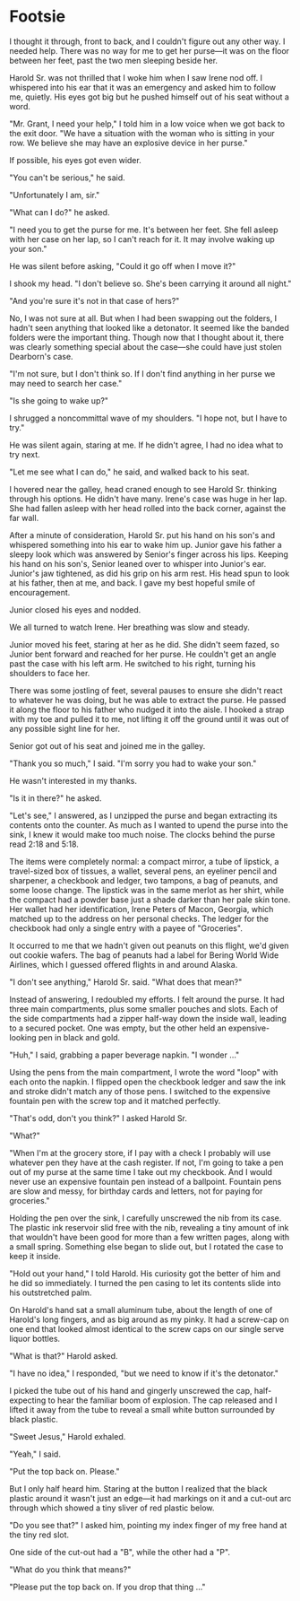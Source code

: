 # Footsie

I thought it through, front to back, and I couldn't figure out any other way.
I needed help.
There was no way for me to get her purse—it was on the floor between her feet, past the two men sleeping beside her.

Harold Sr. was not thrilled that I woke him when I saw Irene nod off.
I whispered into his ear that it was an emergency and asked him to follow me, quietly.
His eyes got big but he pushed himself out of his seat without a word.

"Mr. Grant, I need your help," I told him in a low voice when we got back to the exit door.
"We have a situation with the woman who is sitting in your row.
We believe she may have an explosive device in her purse."

If possible, his eyes got even wider.

"You can't be serious," he said.

"Unfortunately I am, sir."

"What can I do?" he asked.

"I need you to get the purse for me.
It's between her feet.
She fell asleep with her case on her lap, so I can't reach for it.
It may involve waking up your son."

He was silent before asking, "Could it go off when I move it?"

I shook my head.
"I don't believe so.
She's been carrying it around all night."

"And you're sure it's not in that case of hers?"

No, I was not sure at all.
But when I had been swapping out the folders, I hadn't seen anything that looked like a detonator.
It seemed like the banded folders were the important thing.
Though now that I thought about it, there was clearly something special about the case—she could have just stolen Dearborn's case.

"I'm not sure, but I don't think so.
If I don't find anything in her purse we may need to search her case."

"Is she going to wake up?"

I shrugged a noncommittal wave of my shoulders.
"I hope not, but I have to try."

He was silent again, staring at me.
If he didn't agree, I had no idea what to try next.

"Let me see what I can do," he said, and walked back to his seat.

I hovered near the galley, head craned enough to see Harold Sr. thinking through his options.
He didn't have many.
Irene's case was huge in her lap.
She had fallen asleep with her head rolled into the back corner, against the far wall.

After a minute of consideration, Harold Sr. put his hand on his son's and whispered something into his ear to wake him up.
Junior gave his father a sleepy look which was answered by Senior's finger across his lips.
Keeping his hand on his son's, Senior leaned over to whisper into Junior's ear.
Junior's jaw tightened, as did his grip on his arm rest.
His head spun to look at his father, then at me, and back.
I gave my best hopeful smile of encouragement.

Junior closed his eyes and nodded.

We all turned to watch Irene.
Her breathing was slow and steady.

Junior moved his feet, staring at her as he did.
She didn't seem fazed, so Junior bent forward and reached for her purse.
He couldn't get an angle past the case with his left arm.
He switched to his right, turning his shoulders to face her.

There was some jostling of feet, several pauses to ensure she didn't react to whatever he was doing, but he was able to extract the purse.
He passed it along the floor to his father who nudged it into the aisle.
I hooked a strap with my toe and pulled it to me, not lifting it off the ground until it was out of
any possible sight line for her.

Senior got out of his seat and joined me in the galley.

"Thank you so much," I said.
"I'm sorry you had to wake your son."

He wasn't interested in my thanks.

"Is it in there?" he asked.

"Let's see," I answered, as I unzipped the purse and began extracting its contents onto the counter.
As much as I wanted to upend the purse into the sink, I knew it would make too much noise.
The clocks behind the purse read 2:18 and 5:18.

The items were completely normal: a compact mirror, a tube of lipstick, a travel-sized box of tissues, a wallet, several pens, an eyeliner pencil and sharpener, a checkbook and ledger, two tampons, a bag of peanuts, and some loose change.
The lipstick was in the same merlot as her shirt, while the compact had a powder base just a shade darker than her pale skin tone.
Her wallet had her identification, Irene Peters of Macon, Georgia, which matched up to the address on her personal checks.
The ledger for the checkbook had only a single entry with a payee of "Groceries".

It occurred to me that we hadn't given out peanuts on this flight, we'd given out cookie wafers.
The bag of peanuts had a label for Bering World Wide Airlines, which I guessed offered flights in and around Alaska.

"I don't see anything," Harold Sr. said.
"What does that mean?"

Instead of answering, I redoubled my efforts.
I felt around the purse.
It had three main compartments, plus some smaller pouches and slots.
Each of the side compartments had a zipper half-way down the inside wall, leading to a secured pocket.
One was empty, but the other held an expensive-looking pen in black and gold.

"Huh," I said, grabbing a paper beverage napkin.
"I wonder …"

Using the pens from the main compartment, I wrote the word "loop" with each onto the napkin.
I flipped open the checkbook ledger and saw the ink and stroke didn't match any of those pens.
I switched to the expensive fountain pen with the screw top and it matched perfectly.

"That's odd, don't you think?" I asked Harold Sr.

"What?"

"When I'm at the grocery store, if I pay with a check I probably will use whatever pen they have at the cash register.
If not, I'm going to take a pen out of my purse at the same time I take out my checkbook.
And I would never use an expensive fountain pen instead of a ballpoint.
Fountain pens are slow and messy, for birthday cards and letters, not for paying for groceries."

Holding the pen over the sink, I carefully unscrewed the nib from its case.
The plastic ink reservoir slid free with the nib, revealing a tiny amount of ink that wouldn't have been good for more than a few written pages, along with a small spring.
Something else began to slide out, but I rotated the case to keep it inside.

"Hold out your hand," I told Harold.
His curiosity got the better of him and he did so immediately.
I turned the pen casing to let its contents slide into his outstretched palm.

On Harold's hand sat a small aluminum tube, about the length of one of Harold's long fingers, and as big around as my pinky.
It had a screw-cap on one end that looked almost identical to the screw caps on our single serve liquor bottles.

"What is that?" Harold asked.

"I have no idea," I responded, "but we need to know if it's the detonator."

I picked the tube out of his hand and gingerly unscrewed the cap, half-expecting to hear the familiar boom of explosion.
The cap released and I lifted it away from the tube to reveal a small white button surrounded by black plastic.

"Sweet Jesus," Harold exhaled.

"Yeah," I said.

"Put the top back on.
Please."

But I only half heard him.
Staring at the button I realized that the black plastic around it wasn't just an edge—it had markings on it and a cut-out arc through which showed a tiny sliver of red plastic below.

"Do you see that?" I asked him, pointing my index finger of my free hand at the tiny red slot.

One side of the cut-out had a "B", while the other had a "P".

"What do you think that means?"

"Please put the top back on.
If you drop that thing …"
